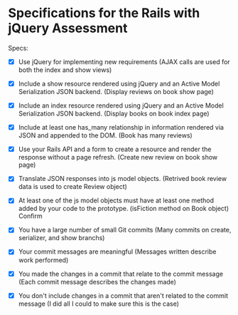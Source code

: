 # Specifications for the Rails with jQuery Assessment

Specs:

- [X] Use jQuery for implementing new requirements (AJAX calls are used for both the index and show views)
- [X] Include a show resource rendered using jQuery and an Active Model Serialization JSON backend. (Display reviews on book show page)
- [X] Include an index resource rendered using jQuery and an Active Model Serialization JSON backend. (Display books on book index page)
- [X] Include at least one has_many relationship in information rendered via JSON and appended to the DOM. (Book has many reviews)
- [X] Use your Rails API and a form to create a resource and render the response without a page refresh. (Create new review on book show page)
- [X] Translate JSON responses into js model objects. (Retrived book review data is used to create Review object)
- [X] At least one of the js model objects must have at least one method added by your code to the prototype. (isFiction method on Book object)
Confirm

- [X] You have a large number of small Git commits (Many commits on create, serializer, and show branchs)
- [X] Your commit messages are meaningful (Messages written describe work performed)
- [X] You made the changes in a commit that relate to the commit message (Each commit message describes the changes made)
- [X] You don't include changes in a commit that aren't related to the commit message (I did all I could to make sure this is the case)
